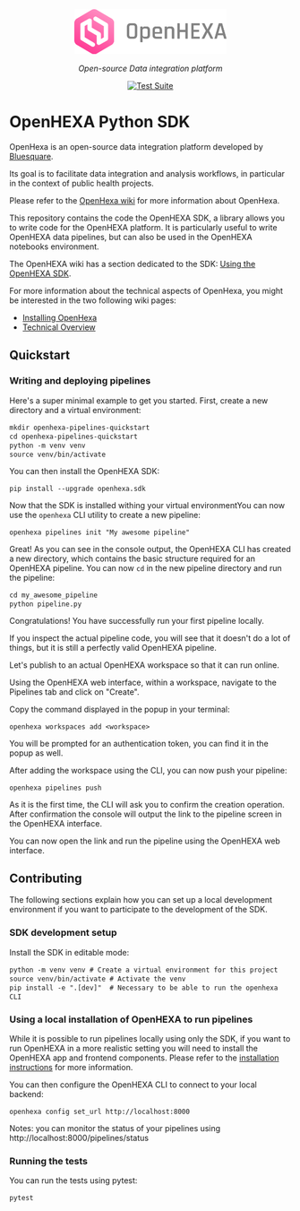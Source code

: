 <div align="center">
   <img alt="OpenHexa Logo" src="https://raw.githubusercontent.com/BLSQ/openhexa-app/main/hexa/static/img/logo/logo_with_text_grey.svg" height="80">
</div>
<p align="center">
    <em>Open-source Data integration platform</em>
</p>
<p align="center">
   <a href="https://github.com/BLSQ/openhexa-app/actions/workflows/test.yml">
      <img alt="Test Suite" src="https://github.com/BLSQ/openhexa-app/actions/workflows/test.yml/badge.svg">
   </a>
</p>

OpenHEXA Python SDK
===================

OpenHexa is an open-source data integration platform developed by [Bluesquare](https://bluesquarehub.com).

Its goal is to facilitate data integration and analysis workflows, in particular in the context of public health 
projects.

Please refer to the [OpenHexa wiki](https://github.com/BLSQ/openhexa/wiki/Home) for more information about OpenHexa.

This repository contains the code the OpenHEXA SDK, a library allows you to write code for the OpenHEXA platform. It 
is particularly useful to write OpenHEXA data pipelines, but can also be used in the OpenHEXA notebooks environment.

The OpenHEXA wiki has a section dedicated to the SDK: 
[Using the OpenHEXA SDK](https://github.com/BLSQ/openhexa/wiki/Using-the-OpenHexa-SDK).

For more information about the technical aspects of OpenHexa, you might be interested in the two following wiki pages:

- [Installing OpenHexa](https://github.com/BLSQ/openhexa/wiki/Installation-instructions)
- [Technical Overview](https://github.com/BLSQ/openhexa/wiki/Technical-overview)

Quickstart
----------

### Writing and deploying pipelines

Here's a super minimal example to get you started. First, create a new directory and a virtual environment:

```shell
mkdir openhexa-pipelines-quickstart
cd openhexa-pipelines-quickstart
python -m venv venv
source venv/bin/activate
```

You can then install the OpenHEXA SDK:

```shell
pip install --upgrade openhexa.sdk
```

Now that the SDK is installed withing your virtual environmentYou can now use the `openhexa` CLI utility to create 
a new pipeline:

```shell
openhexa pipelines init "My awesome pipeline"
```

Great! As you can see in the console output, the OpenHEXA CLI has created a new directory, which contains the basic 
structure required for an OpenHEXA pipeline. You can now `cd` in the new pipeline directory and run the pipeline:

```shell
cd my_awesome_pipeline
python pipeline.py
```

Congratulations! You have successfully run your first pipeline locally.

If you inspect the actual pipeline code, you will see that it doesn't do a lot of things, but it is still a perfectly 
valid OpenHEXA pipeline.

Let's publish to an actual OpenHEXA workspace so that it can run online.

Using the OpenHEXA web interface, within a workspace, navigate to the Pipelines tab and click on "Create".

Copy the command displayed in the popup in your terminal:

```shell
openhexa workspaces add <workspace>
```

You will be prompted for an authentication token, you can find it in the popup as well.

After adding the workspace using the CLI, you can now push your pipeline:

```shell
openhexa pipelines push 
```

As it is the first time, the CLI will ask you to confirm the creation operation. After confirmation the console will 
output the link to the pipeline screen in the OpenHEXA interface.

You can now open the link and run the pipeline using the OpenHEXA web interface.

Contributing
------------

The following sections explain how you can set up a local development environment if you want to participate to the 
development of the SDK.

### SDK development setup

Install the SDK in editable mode:

```shell
python -m venv venv # Create a virtual environment for this project
source venv/bin/activate # Activate the venv
pip install -e ".[dev]"  # Necessary to be able to run the openhexa CLI
```

### Using a local installation of OpenHEXA to run pipelines

While it is possible to run pipelines locally using only the SDK, if you want to run OpenHEXA in a more realistic 
setting you will need to install the OpenHEXA app and frontend components. Please refer to the 
[installation instructions](https://github.com/BLSQ/openhexa/wiki/Installation-instructions) for more information.

You can then configure the OpenHEXA CLI to connect to your local backend:

```shell
openhexa config set_url http://localhost:8000
```

Notes: you can monitor the status of your pipelines using http://localhost:8000/pipelines/status

### Running the tests

You can run the tests using pytest:

```shell
pytest
```